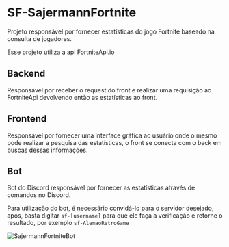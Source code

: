 # SF-SajermannFortnite

Projeto responsável por fornecer estatísticas do jogo Fortnite baseado na consulta de jogadores.

Esse projeto utiliza a api FortniteApi.io

## Backend

Responsável por receber o request do front e realizar uma requisição ao FortniteApi devolvendo então as estatísticas ao front.

## Frontend

Responsável por fornecer uma interface gráfica ao usuário onde o mesmo pode realizar a pesquisa das estatísticas, o front se conecta com o back em buscas dessas informações.

## Bot

Bot do Discord responsável por fornecer as estatísticas através de comandos no Discord.

Para utilização do bot, é necessário convidá-lo para o servidor desejado, após, basta digitar `sf-[username]` para que ele faça a verificação e retorne o resultado, por exemplo `sf-AlemaoRetroGame`

![SajermannFortniteBot](https://lh3.googleusercontent.com/pw/AM-JKLUQ7WaTvLMX3aR74-JIUi8Tbenq0GzBVHzqhzSfdWWBqRUvw2BRD0pyEkslct9YQdZJtL8jKhee9P2mME_1h1Neb-RbT66bU5RPz26Os1uePhhuFelALYCIm8jvS7-lwXePBMTLIUOWGpQtWMJLP6DR=w1188-h343-no?authuser=0)
